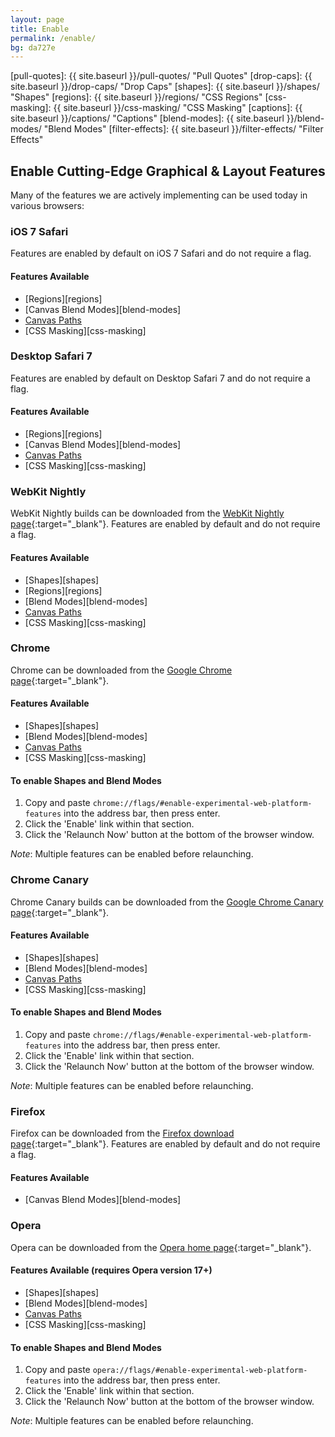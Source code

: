 ```yaml
---
layout: page
title: Enable
permalink: /enable/
bg: da727e
---
```


[pull-quotes]: {{ site.baseurl }}/pull-quotes/ "Pull Quotes"
[drop-caps]: {{ site.baseurl }}/drop-caps/ "Drop Caps"
[shapes]: {{ site.baseurl }}/shapes/ "Shapes"
[regions]: {{ site.baseurl }}/regions/ "CSS Regions"
[css-masking]: {{ site.baseurl }}/css-masking/ "CSS Masking"
[captions]: {{ site.baseurl }}/captions/ "Captions"
[blend-modes]: {{ site.baseurl }}/blend-modes/ "Blend Modes"
[filter-effects]: {{ site.baseurl }}/filter-effects/ "Filter Effects"

## Enable Cutting-Edge Graphical &amp; Layout Features

Many of the features we are actively implementing can be used today in various browsers:

### iOS 7 Safari

Features are enabled by default on iOS 7 Safari and do not require a flag.

#### Features Available
* [Regions][regions]
* [Canvas Blend Modes][blend-modes]
* [Canvas Paths](http://blogs.adobe.com/webplatform/2013/09/18/ios-7-safari-new-web-platform-features/)
* [CSS Masking][css-masking]

### Desktop Safari 7

Features are enabled by default on Desktop Safari 7 and do not require a flag.

#### Features Available
* [Regions][regions]
* [Canvas Blend Modes][blend-modes]
* [Canvas Paths](http://blogs.adobe.com/webplatform/2013/09/18/ios-7-safari-new-web-platform-features/)
* [CSS Masking][css-masking]

### WebKit Nightly

WebKit Nightly builds can be downloaded from the [WebKit Nightly page](http://nightly.webkit.org/){:target="_blank"}. Features are enabled by default and do not require a flag.

#### Features Available
* [Shapes][shapes]
* [Regions][regions]
* [Blend Modes][blend-modes]
* [Canvas Paths](http://blogs.adobe.com/webplatform/2013/09/18/ios-7-safari-new-web-platform-features/)
* [CSS Masking][css-masking]

### Chrome

Chrome can be downloaded from the [Google Chrome page](https://www.google.com/intl/en/chrome/browser/){:target="_blank"}.

#### Features Available
* [Shapes][shapes]
* [Blend Modes][blend-modes]
* [Canvas Paths](http://blogs.adobe.com/webplatform/2013/09/18/ios-7-safari-new-web-platform-features/)
* [CSS Masking][css-masking]

#### To enable Shapes and Blend Modes
1. Copy and paste `chrome://flags/#enable-experimental-web-platform-features` into the address bar, then press enter.
2. Click the 'Enable' link within that section.
3. Click the 'Relaunch Now' button at the bottom of the browser window.

*Note*: Multiple features can be enabled before relaunching.

### Chrome Canary

Chrome Canary builds can be downloaded from the [Google Chrome Canary page](https://www.google.com/intl/en/chrome/browser/canary.html){:target="_blank"}.

#### Features Available
* [Shapes][shapes]
* [Blend Modes][blend-modes]
* [Canvas Paths](http://blogs.adobe.com/webplatform/2013/09/18/ios-7-safari-new-web-platform-features/)
* [CSS Masking][css-masking]

#### To enable Shapes and Blend Modes
1. Copy and paste `chrome://flags/#enable-experimental-web-platform-features` into the address bar, then press enter.
2. Click the 'Enable' link within that section.
3. Click the 'Relaunch Now' button at the bottom of the browser window.

*Note*: Multiple features can be enabled before relaunching.

### Firefox

Firefox can be downloaded from the [Firefox download page](http://www.mozilla.org/en-US/firefox/new/){:target="_blank"}. Features are enabled by default and do not require a flag.

#### Features Available
* [Canvas Blend Modes][blend-modes]

### Opera

Opera can be downloaded from the [Opera home page](http://www.opera.com/){:target="_blank"}.

#### Features Available (requires Opera version 17+)

* [Shapes][shapes]
* [Blend Modes][blend-modes]
* [Canvas Paths](http://blogs.adobe.com/webplatform/2013/09/18/ios-7-safari-new-web-platform-features/)
* [CSS Masking][css-masking]

#### To enable Shapes and Blend Modes
1. Copy and paste `opera://flags/#enable-experimental-web-platform-features` into the address bar, then press enter.
2. Click the 'Enable' link within that section.
3. Click the 'Relaunch Now' button at the bottom of the browser window.

*Note*: Multiple features can be enabled before relaunching.
